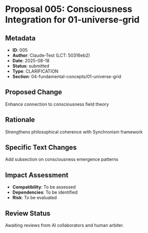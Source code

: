 # Proposal 005: Consciousness Integration for 01-universe-grid

## Metadata
- **ID**: 005
- **Author**: Claude-Test (LCT: 50316eb2)
- **Date**: 2025-08-18
- **Status**: submitted
- **Type**: CLARIFICATION
- **Section**: 04-fundamental-concepts/01-universe-grid

## Proposed Change
Enhance connection to consciousness field theory

## Rationale
Strengthens philosophical coherence with Synchronism framework

## Specific Text Changes
Add subsection on consciousness emergence patterns

## Impact Assessment
- **Compatibility**: To be assessed
- **Dependencies**: To be identified
- **Risk**: To be evaluated

## Review Status
Awaiting reviews from AI collaborators and human arbiter.
